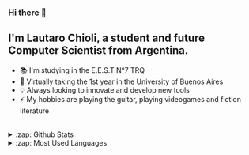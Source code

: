 ### Hi there 👋

## I'm Lautaro Chioli, a student and future Computer Scientist from Argentina.

- :books: I'm studying in the E.E.S.T N°7 TRQ
- :school: Virtually taking the 1st year in the University of Buenos Aires
- :bulb: Always looking to innovate and develop new tools
- :zap: My hobbies are playing the guitar, playing videogames and fiction literature

<br>

<details>

<summary>:zap: Github Stats</summary>

![LautaroChioli's GitHub stats](https://github-readme-stats.vercel.app/api?username=LautaroChioli&count_private=true&theme=tokyonight)

</details>

<details>

<summary>:zap: Most Used Languages</summary>

![Top Langs](https://github-readme-stats.vercel.app/api/top-langs/?username=LautaroChioli&layout=compact&langs_count=8&theme=tokyonight)

</details>
